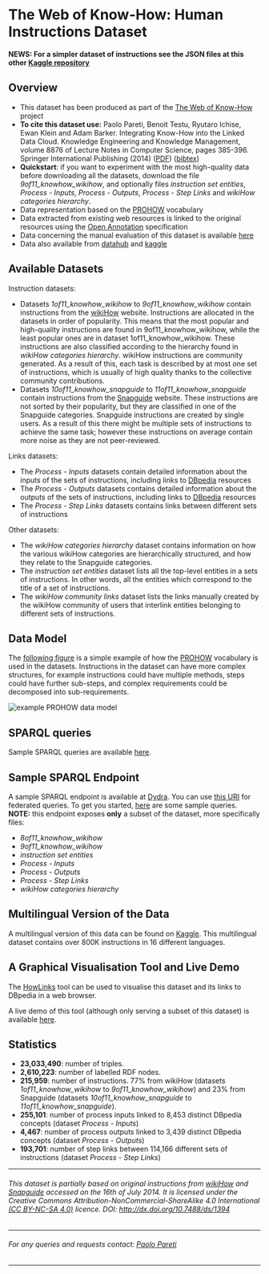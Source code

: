 # The Web of Know-How: Human Instructions Dataset

**NEWS: For a simpler dataset of instructions see the JSON files at this other [Kaggle repository](https://www.kaggle.com/paolop/human-instructions-dataset-updated-json-files)**

## Overview

* This dataset has been produced as part of the [The Web of Know-How](http://paolopareti.uk/homepage/prohow/index.htm) project
* **To cite this dataset use:**
Paolo Pareti, Benoit Testu, Ryutaro Ichise, Ewan Klein and Adam Barker. Integrating Know-How into the Linked Data Cloud. Knowledge Engineering and Knowledge Management, volume 8876 of Lecture Notes in Computer Science, pages 385-396. Springer International Publishing (2014) 
([PDF](https://arxiv.org/abs/1604.04506)) ([bibtex](https://dblp.uni-trier.de/rec/bibtex/journals/corr/ParetiTIKB16))
* **Quickstart**: if you want to experiment with the most high-quality data before downloading all the datasets, download the file *9of11_knowhow_wikihow*, and optionally files *instruction set entities*, *Process - Inputs*, *Process - Outputs*, *Process - Step Links* and *wikiHow categories hierarchy*.
* Data representation based on the [PROHOW](http://w3id.org/prohow#) vocabulary
* Data extracted from existing web resources is linked to the original resources using the [Open Annotation](http://www.openannotation.org/spec/core/) specification
* Data concerning the manual evaluation of this dataset is available [here](https://github.com/paolo7/KnowHowDatasetLinksEvaluation)
* Data also available from [datahub](https://w3id.org/knowhow/dataset) and [kaggle](https://www.kaggle.com/paolop/human-instructions)

## Available Datasets

Instruction datasets:

- Datasets *1of11_knowhow_wikihow* to *9of11_knowhow_wikihow* contain instructions from the [wikiHow](http://www.wikihow.com/) website. Instructions are allocated in the datasets in order of popularity. This means that the most popular and high-quality instructions are found in 9of11_knowhow_wikihow, while the least popular ones are in dataset 1of11_knowhow_wikihow. These instructions are also classified according to the hierarchy found in *wikiHow categories hierarchy*. wikiHow instructions are community generated. As a result of this, each task is described by at most one set of instructions, which is usually of high quality thanks to the collective community contributions.
- Datasets *10of11_knowhow_snapguide* to *11of11_knowhow_snapguide* contain instructions from the [Snapguide](https://snapguide.com/) website. These instructions are not sorted by their popularity, but they are classified in one of the Snapguide categories. Snapguide instructions are created by single users. As a result of this there might be multiple sets of instructions to achieve the same task; however these instructions on average contain more noise as they are not peer-reviewed.

Links datasets:

- The *Process - Inputs* datasets contain detailed information about the inputs of the sets of instructions, including links to [DBpedia](http://wiki.dbpedia.org/) resources
- The *Process - Outputs* datasets contains detailed information about the outputs of the sets of instructions, including links to [DBpedia](http://wiki.dbpedia.org/) resources
- The *Process - Step Links* datasets contains links between different sets of instructions

Other datasets:

- The *wikiHow categories hierarchy* dataset contains information on how the various wikiHow categories are hierarchically structured, and how they relate to the Snapguide categories.
- The *instruction set entities* dataset lists all the top-level entities in a sets of instructions. In other words, all the entities which correspond to the title of a set of instructions.
- The *wikiHow community links* dataset lists the links manually created by the wikiHow community of users that interlink entities belonging to different sets of instructions.

## Data Model

The [following figure](http://paolopareti.uk/prohow/PROHOW_DataModel_Example.pdf) is a simple example of how the [PROHOW](http://w3id.org/prohow#) vocabulary is used in the datasets. Instructions in the dataset can have more complex structures, for example instructions could have multiple methods, steps could have further sub-steps, and complex requirements could be decomposed into sub-requirements.

![example PROHOW data model](http://paolopareti.uk/prohow/PROHOW_DataModel_Example.jpg)

## SPARQL queries

Sample SPARQL queries are available [here](https://w3id.org/knowhow/queries).

## Sample SPARQL Endpoint

A sample SPARQL endpoint is available at [Dydra](https://w3id.org/knowhow/sparql). You can use [this URI](http://dydra.com/paolo-pareti/knowhow6/sparql) for federated queries. To get you started, [here](https://w3id.org/knowhow/queries) are some sample queries. **NOTE:** this endpoint exposes **only** a subset of the dataset, more specifically files: 

* *8of11_knowhow_wikihow*
* *9of11_knowhow_wikihow*
* *instruction set entities*
* *Process - Inputs*
* *Process - Outputs*
* *Process - Step Links*
* *wikiHow categories hierarchy*

## Multilingual Version of the Data

A multilingual version of this data can be found on [Kaggle](https://www.kaggle.com/paolop/human-instructions-multilingual-wikihow). This multilingual dataset contains over 800K instructions in 16 different languages.

## A Graphical Visualisation Tool and Live Demo

The [HowLinks](https://github.com/paolo7/howlinks) tool can be used to visualise this dataset and its links to DBpedia in a web browser. 

A live demo of this tool (although only serving a subset of this dataset) is available [here](http://paolopareti.uk/howlinks/index.php).

## Statistics

* **23,033,490**: number of triples.
* **2,610,223**: number of labelled RDF nodes.
* **215,959**: number of instructions.
77% from wikiHow (datasets *1of11_knowhow_wikihow* to *9of11_knowhow_wikihow*) and 23% from Snapguide (datasets *10of11_knowhow_snapguide* to *11of11_knowhow_snapguide*).
* **255,101**: number of process inputs linked to 8,453 distinct DBpedia concepts (dataset *Process - Inputs*)
* **4,467**: number of process outputs linked to 3,439 distinct DBpedia concepts (dataset *Process - Outputs*)
* **193,701**: number of step links between 114,166 different sets of instructions (dataset *Process - Step Links*)

------

###### This dataset is partially based on original instructions from [wikiHow](http://www.wikihow.com/) and [Snapguide](https://snapguide.com/) accessed on the 16th of July 2014. It is licensed under the Creative Commons Attribution-NonCommercial-ShareAlike 4.0 International [(CC BY-NC-SA 4.0)](https://creativecommons.org/licenses/by-nc-sa/4.0/) licence. DOI: http://dx.doi.org/10.7488/ds/1394

------

###### For any queries and requests contact: [Paolo Pareti](https://w3id.org/people/paolo)

------
